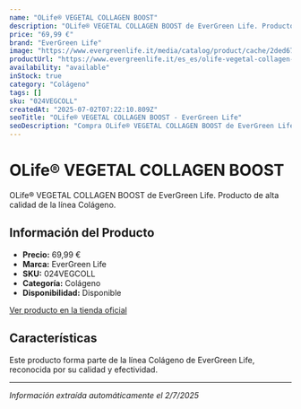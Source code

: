 ```yaml
---
name: "OLife® VEGETAL COLLAGEN BOOST"
description: "OLife® VEGETAL COLLAGEN BOOST de EverGreen Life. Producto de alta calidad."
price: "69,99 €"
brand: "EverGreen Life"
image: "https://www.evergreenlife.it/media/catalog/product/cache/2ded670d657982c5db76b4f552332315/o/l/olife__vegetal_collagen_boost.png"
productUrl: "https://www.evergreenlife.it/es_es/olife-vegetal-collagen-boost.html"
availability: "available"
inStock: true
category: "Colágeno"
tags: []
sku: "024VEGCOLL"
createdAt: "2025-07-02T07:22:10.809Z"
seoTitle: "OLife® VEGETAL COLLAGEN BOOST - EverGreen Life"
seoDescription: "Compra OLife® VEGETAL COLLAGEN BOOST de EverGreen Life."
---
```


# OLife® VEGETAL COLLAGEN BOOST

OLife® VEGETAL COLLAGEN BOOST de EverGreen Life. Producto de alta calidad de la línea Colágeno.

## Información del Producto

- **Precio:** 69,99 €
- **Marca:** EverGreen Life
- **SKU:** 024VEGCOLL
- **Categoría:** Colágeno
- **Disponibilidad:** Disponible

[Ver producto en la tienda oficial](https://www.evergreenlife.it/es_es/olife-vegetal-collagen-boost.html)

## Características

Este producto forma parte de la línea Colágeno de EverGreen Life, reconocida por su calidad y efectividad.

---

*Información extraída automáticamente el 2/7/2025*
